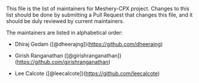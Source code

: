 This file is the list of maintainers for Meshery-CPX project. Changes to this list should be done by submitting a Pull Request that changes this file, and it should be duly reviewed by current maintainers.

The maintainers are listed in alphabetical order:

- Dhiraj Gedam ([@dheerajng])(https://github.com/dheerajng)

- Girish Ranganathan ([@girishranganathan])(https://github.com/girishranganathan)

- Lee Calcote ([@leecalcote])(https://github.com/leecalcote)
